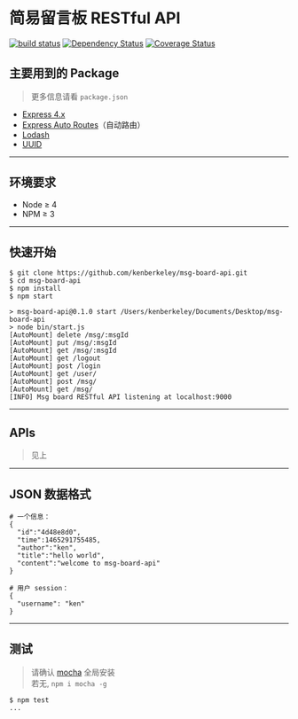 # 简易留言板 RESTful API
[![build status][travis-image]][travis-url]
[![Dependency Status][dep-image]][dep-url]
[![Coverage Status][cov-img]][cov-url]

## 主要用到的 Package
> 更多信息请看 `package.json`  
  
* [Express 4.x](https://github.com/expressjs/express)
* [Express Auto Routes](https://github.com/kenberkeley/express-auto-routes)（自动路由）
* [Lodash](https://github.com/lodash/lodash)
* [UUID](https://github.com/broofa/node-uuid)

****

## 环境要求
* Node ≥ 4
* NPM ≥ 3

****

## 快速开始
```
$ git clone https://github.com/kenberkeley/msg-board-api.git
$ cd msg-board-api
$ npm install
$ npm start

> msg-board-api@0.1.0 start /Users/kenberkeley/Documents/Desktop/msg-board-api
> node bin/start.js
[AutoMount] delete /msg/:msgId
[AutoMount] put /msg/:msgId
[AutoMount] get /msg/:msgId
[AutoMount] get /logout
[AutoMount] post /login
[AutoMount] get /user/
[AutoMount] post /msg/
[AutoMount] get /msg/
[INFO] Msg board RESTful API listening at localhost:9000
```

****

## APIs
> 见上

****

## JSON 数据格式
```
# 一个信息：
{
  "id":"4d48e8d0",
  "time":1465291755485,
  "author":"ken",
  "title":"hello world",
  "content":"welcome to msg-board-api"
}

# 用户 session：
{
  "username": "ken"
}

```

****


## 测试
> 请确认 [mocha](https://github.com/mochajs/mocha) 全局安装  
> 若无, `npm i mocha -g`

```
$ npm test
...
```

[travis-image]: https://secure.travis-ci.org/kenberkeley/msg-board-api.svg?branch=master
[travis-url]: https://travis-ci.org/kenberkeley/msg-board-api
[dep-image]: http://david-dm.org/kenberkeley/msg-board-api.svg?style=flat-square
[dep-url]: http://david-dm.org/kenberkeley/msg-board-api
[cov-img]: https://coveralls.io/repos/github/kenberkeley/msg-board-api/badge.svg?branch=master
[cov-url]: https://coveralls.io/github/kenberkeley/msg-board-api?branch=master
